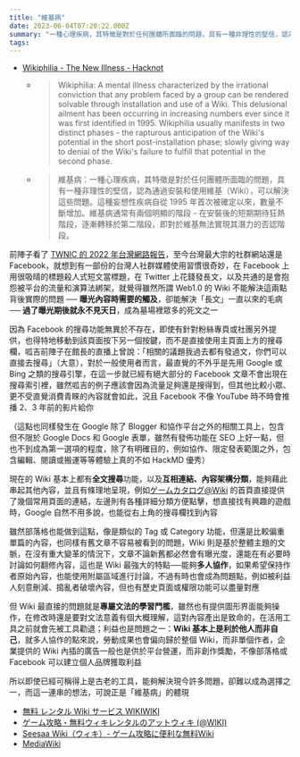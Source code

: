 ```yaml
---
title: "維基病"
date: 2023-06-04T07:20:22.000Z
summary: "一種心理疾病，其特徵是對於任何團體所面臨的問題，具有一種非理性的堅信，認為通過安裝和使用維基（Wiki），可以解決這些問題。這種妄想性疾病自從 1995 年首次被確定以來，數量不斷增加。維基病通常有兩個明顯的階段 - 在安裝後的短期期待狂熱階段，逐漸轉移於第二階段，即對於維基無法實現其潛力的否認階段。"
tags:
---
```


- [Wikiphilia - The New Illness - Hacknot](https://web.archive.org/web/20050308113325/http://www.hacknot.info/hacknot/action/showEntry?eid=71)
  - > Wikiphilia: A mental illness characterized by the irrational conviction that any problem faced by a group can be rendered solvable through installation and use of a Wiki. This delusional ailment has been occurring in increasing numbers ever since it was first identified in 1995. Wikiphilia usually manifests in two distinct phases - the rapturous anticipation of the Wiki's potential in the short post-installation phase; slowly giving way to denial of the Wiki's failure to fulfill that potential in the second phase.
  - > 維基病：一種心理疾病，其特徵是對於任何團體所面臨的問題，具有一種非理性的堅信，認為通過安裝和使用維基（Wiki），可以解決這些問題。這種妄想性疾病自從 1995 年首次被確定以來，數量不斷增加。維基病通常有兩個明顯的階段 - 在安裝後的短期期待狂熱階段，逐漸轉移於第二階段，即對於維基無法實現其潛力的否認階段。

前陣子看了 [TWNIC 的 2022 年台灣網路報告](https://report.twnic.tw/2022/TrendAnalysis_globalCompetitiveness.html)，至今台灣最大宗的社群網站還是 Facebook，就想到有一部份的台灣人社群媒體使用習慣很奇妙，在 Facebook 上用很吸晴的標題殺人式短文當標題，在 Twitter 上花錢發長文，以及共通的是會抱怨被平台的流量和演算法綁架，就覺得雖然所謂 Web1.0 的 Wiki 不能解決這兩點背後實際的問題 ── **曝光內容時需要的觸及**，卻能解決「長文」一直以來的毛病 ── **過了曝光期後就永不見天日**，成為墓場裡眾多的死文之一

因為 Facebook 的搜尋功能無異於不存在，即使有針對粉絲專頁或社團另外提供，也得特地移動到該頁面按下另一個按鍵，而不是直接使用主頁面上方的搜尋欄，呱吉前陣子在館長的直播上曾說：「相關的議題我過去都有發過文，你們可以直接去搜尋」（大意），對於一般使用者而言，最直覺的不外乎是先用 Google 或 Bing 之類的搜尋引擎，在這一步就已經有絕大部分的 Facebook 文章不會出現在搜尋索引裡，雖然呱吉的例子應該會因為流量足夠還是搜得到，但其他比較小眾、更不受直覺消費青睞的內容就會如此，況且 Facebook 不像 YouTube 時不時會推播 2、3 年前的影片給你

（這點也同樣發生在 Google 除了 Blogger 和協作平台之外的相關工具上，包含但不限於 Google Docs 和 Google 表單，雖然有發佈功能在 SEO 上好一點，但也不到成為第一選項的程度，除了有明確目的，例如協作、限定發表範圍之外，包含編輯、閱讀或搬運等等體驗上真的不如 HackMD 優秀）

現在的 Wiki 基本上都有**全文搜尋**功能，以及**互相連結、內容架構分類**，能夠藉此串起其他內容，並且有條理地呈現，例如[ゲームカタログ@Wiki](https://w.atwiki.jp/gcmatome/) 的首頁直接提供了幾個常用頁面的連結，左邊則有各種詳細分類方便點擊，想直接找有興趣的遊戲時，Google 自然不用多說，也能從右上角的搜尋欄找到內容

雖然部落格也能做到這點，像是類似的 Tag 或 Category 功能，但還是比較偏重單篇的內容，也同樣有舊文章不容易被看到的問題，Wiki 則是基於整體主題的文脈，在沒有重大變革的情況下，文章不論新舊都必然會有曝光度，還能在有必要時討論如何翻修內容，這也是 Wiki 最強大的特點──能夠**多人協作**，如果希望保持作者原始內容，也能使用附屬區域進行討論，不過有時也會成為問題點，例如被利益人刻意刪減、搗亂者破壞內容，但也有歷史頁面或權限功能可以盡量對應

但 Wiki 最直接的問題就是**專屬文法的學習門檻**，雖然也有提供圖形界面能夠操作，在修改時還是要對文法意義有個大概理解，這對內容產出是致命的，在活用工具之前就會先被工具勸退；利益也是問題之一：**Wiki 基本上是利於他人而非自己**，就多人協作的點來說，勞動成果也會偏向歸於整個 Wiki，而非單個作者，企業提供的 Wiki 內插的廣告一般也是供於平台營運，而非創作獎勵，不像部落格或 Facebook 可以建立個人品牌獲取利益

所以即使已經可稱得上是古老的工具，能夠解決現今許多問題，卻難以成為選擇之一，而這一連串的想法，可說正是「維基病」的體現

- [無料 レンタル Wiki サービス WIKIWIKI](https://wikiwiki.jp/)
- [ゲーム攻略・無料ウィキレンタルのアットウィキ (@WIKI)](https://atwiki.jp/)
- [Seesaa Wiki（ウィキ）- ゲーム攻略に便利な無料Wiki](https://wiki.seesaa.jp/)
- [MediaWiki](https://www.mediawiki.org/wiki/MediaWiki)
